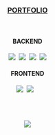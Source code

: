 <!-- ### Hi there 👋 -->

<!-- ![Java](https://img.shields.io/badge/Java-red?style=plat&logo=java) -->

<br/>

<h3 align="center"> 
<a target="_blank" href="https://kyeongsun.com/"> PORTFOLIO </a> 
</h3>
  
<br/>

<h4 align="center"> BACKEND </h4>
 
<p align="center">
  <img src="https://img.shields.io/badge/Java-e75253?style=flat-square&logo=Java&logoColor=white"/></a>&nbsp 
  <img src="https://img.shields.io/badge/Javascript-ffb13b?style=flat-square&logo=javascript&logoColor=white"/></a>&nbsp
  <img src="https://img.shields.io/badge/Spring-6D8B33F?style=flat-square&logo=Spring&logoColor=white"/>&nbsp 
  <img src="https://img.shields.io/badge/ORACLE-F80000?style=flat-square&logo=oracle&logoColor=white"/>
</p>

<h4 align="center"> FRONTEND </h4>
<p align="center">
  <img src="https://img.shields.io/badge/HTML-dd4b25?style=flat-square&logo=html5&logoColor=white"/></a>&nbsp 
  <img src="https://img.shields.io/badge/css-1572B6?style=flat-square&logo=css3&logoColor=white"/></a>&nbsp 
  </a>&nbsp 
<!--  <img src="https://img.shields.io/badge/jquery-grey?style=flat-square&logo=jquery&logoColor=white"/></a>&nbsp -->

  <br>
</a>&nbsp 
</p>

<!--

<h4 align="center"> DATA SCIENCE </h4>
<p align="center">
  <img src="https://img.shields.io/badge/scikit learn-orange?style=flat-square&logo=scikit-learn&logoColor=white"/></a>&nbsp 
  <img src="https://img.shields.io/badge/numpy-4DABCF?style=flat-square&logo=numpy&logoColor=white"/></a>&nbsp 
  <img src="https://img.shields.io/badge/pandas-150458?style=flat-square&logo=pandas&logoColor=white"/></a>&nbsp 
  <img src="https://img.shields.io/badge/opencv-red?style=flat-square&logo=opencv&logoColor=white"/></a>&nbsp 
</p>

-->
<br/>

<!--<h4 align="center"> Blog & Social </h4>
<p align="center">
  <a href="https://gngsn.tistory.com/"><img src="http://img.shields.io/badge/-Tistory%20[KR]-black?style=flat-square&logo=tistory&link=https://gngsn.tistory.com/" /></a>&nbsp;
  <a href="https://medium.com/@gngsn"><img src="http://img.shields.io/badge/-Medium%20[EN]-black?style=flat-square&logo=medium&link=https://medium.com/@gngsn" /></a><br/>
    <a href="https://www.linkedin.com/in/kyeongsun-park"><img src="https://img.shields.io/badge/-LinkedIn-blue?style=flat-square&logo=Linkedin&logoColor=white&link=https://www.linkedin.com/in/kyeongsun-park-4b95961b2"/></a>
  <a href="mailto:rudtjs4540@gmail.com"><img src="https://img.shields.io/badge/Gmail-d14836?style=flat-square&logo=Gmail&logoColor=white&link=mailto:rudtjs4540@gmail.com" /></a>
</p>

<br/> -->

<p align="center">
  <a href="https://hits.seeyoufarm.com"><img src="https://hits.seeyoufarm.com/api/count/incr/badge.svg?url=https%3A%2F%2Fgithub.com%2F3qnsdml1@naver.com&count_bg=%23ED6DA3&title_bg=%2386757E&icon=github.svg&icon_color=%23E1DEDE&title=hits&edge_flat=false"/></a>
</p>

<br/><br/>



<!--
**yujung0/yujung0** is a ✨ _special_ ✨ repository because its `README.md` (this file) appears on your GitHub profile.

Here are some ideas to get you started:

- 🔭 I’m currently working on ...
- 🌱 I’m currently learning ...
- 👯 I’m looking to collaborate on ...
- 🤔 I’m looking for help with ...
- 💬 Ask me about ...
- 📫 How to reach me: ...
- 😄 Pronouns: ...
- ⚡ Fun fact: ...
-->
